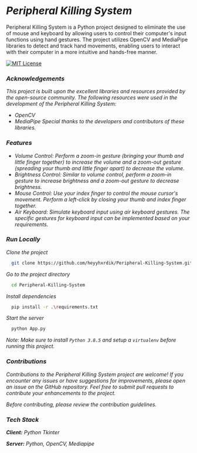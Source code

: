 
# _Peripheral Killing System_

Peripheral Killing System is a Python project designed to eliminate the use of mouse and keyboard by allowing users to control their computer's input functions using hand gestures. The project utilizes OpenCV and MediaPipe libraries to detect and track hand movements, enabling users to interact with their computer in a more intuitive and hands-free manner.




[![MIT License](https://img.shields.io/badge/License-MIT-green.svg)](https://github.com/heyyhxrdik/Peripheral-Killing-System/blob/v0.1.2/LICENSE)




### _Acknowledgements_

_This project is built upon the excellent libraries and resources provided by the open-source community. The following resources were used in the development of the Peripheral Killing System:_

- _OpenCV_
- _MediaPipe_
_Special thanks to the developers and contributors of these libraries._


### _Features_

- _Volume Control: Perform a zoom-in gesture (bringing your thumb and little finger together) to increase the volume and a zoom-out gesture (spreading your thumb and little finger apart) to decrease the volume._
 - _Brightness Control: Similar to volume control, perform a zoom-in gesture to increase brightness and a zoom-out gesture to decrease brightness._
- _Mouse Control: Use your index finger to control the mouse cursor's movement. Perform a left-click by closing your thumb and index finger together._
- _Air Keyboard: Simulate keyboard input using air keyboard gestures. The specific gestures for keyboard input can be implemented based on your requirements._


### _Run Locally_

_Clone the project_

```bash
  git clone https://github.com/heyyhxrdik/Peripheral-Killing-System.git
```

_Go to the project directory_

```bash
  cd Peripheral-Killing-System
```

_Install dependencies_

```bash
  pip install -r .\requirements.txt
```

_Start the server_

```bash
  python App.py
```
_*Note: Make sure to install `Python 3.8.5` and setup a `virtualenv` before running this project.*_


### _Contributions_

_Contributions to the Peripheral Killing System project are welcome! If you encounter any issues or have suggestions for improvements, please open an issue on the GitHub repository. Feel free to submit pull requests to contribute your enhancements to the project._

_Before contributing, please review the contribution guidelines._
### _Tech Stack_

_**Client:** Python Tkinter_

_**Server:** Python, OpenCV, Mediapipe_

